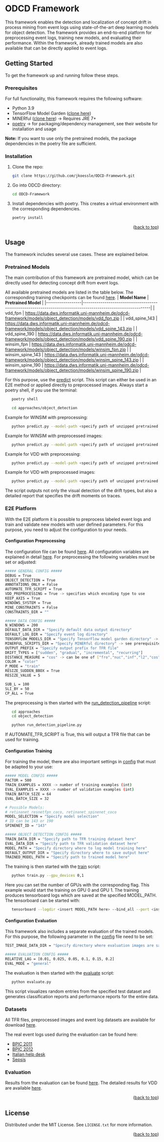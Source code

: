 <a name="readme-top"></a>

# ODCD Framework
This framework enables the detection and localization of concept drift in process mining from event logs using state-of-the-art deep learning models for object detection. The framework provides an end-to-end platform for preprocessing event logs, training new models, and evaluating their performance. Within the framework, already trained models are also available that can be directly applied to event logs. 

<!-- GETTING STARTED -->
## Getting Started

To get the framework up and running follow these steps.

### Prerequisites

For full functionality, this framework requires the following software:
* Python 3.9
* TensorFlow Model Garden ([clone here](https://github.com/tensorflow/models))
* MINERful ([clone here](https://github.com/cdc08x/MINERful)) -> Requires JRE 7+
* [poetry](https://python-poetry.org/) -> for packaging/dependency management, see their website for installation and usage

<b>Note:</b> If you want to use only the pretrained models, the package dependencies in the poetry file are sufficient.

### Installation

1. Clone the repo:
   ```sh
   git clone https://github.com/jkoessle/ODCD-Framework.git
   ```
2. Go into ODCD directory:
   ```sh
   cd ODCD-Framework
   ```
3. Install dependencies with poetry. This creates a virtual environment with the corresponding dependencies.
   ```sh
   poetry install
   ```

<p align="right">(<a href="#readme-top">back to top</a>)</p>

<!-- USAGE EXAMPLES -->
## Usage
The framework includes several use cases. These are explained below. 

### Pretrained Models
The main contribution of this framework are pretrained model, which can be directly used for detecting concept drift from event logs. 

All available pretrained models are listed in the table below. The corresponding training checkpoints can be found [here](https://data.dws.informatik.uni-mannheim.de/odcd-framework/models/object_detection/model_checkpoints/).
| **Model Name**   | **Pretrained Model**                                                                                           |
|------------------|----------------------------------------------------------------------------------------------------------------|
| vdd_fpn          | https://data.dws.informatik.uni-mannheim.de/odcd-framework/models/object_detection/models/vdd_fpn.zip          |
| vdd_spine_143    | https://data.dws.informatik.uni-mannheim.de/odcd-framework/models/object_detection/models/vdd_spine_143.zip    |
| vdd_spine_190    | https://data.dws.informatik.uni-mannheim.de/odcd-framework/models/object_detection/models/vdd_spine_190.zip    |
| winsim_fpn       | https://data.dws.informatik.uni-mannheim.de/odcd-framework/models/object_detection/models/winsim_fpn.zip       |
| winsim_spine_143 | https://data.dws.informatik.uni-mannheim.de/odcd-framework/models/object_detection/models/winsim_spine_143.zip |
| winsim_spine_190 | https://data.dws.informatik.uni-mannheim.de/odcd-framework/models/object_detection/models/winsim_spine_190.zip |


For this purpose, use the [predict](approaches/object_detection/predict.py) script. This script can either be used in an E2E method or applied directly to preprocessed images.
Always start a poetry shell, if you use the terminal:
```sh
   poetry shell
```
```sh
   cd approaches/object_detection
```
Example for WINSIM with preprocessing:
```sh
   python predict.py --model-path <specify path of unzipped pretrained model> --log-dir <specify directory where event logs are stored> --encoding winsim --n-windows 200 --output-dir <specify output directory>
```
Example for WINSIM with preprocessed images:
```sh
   python predict.py --model-path <specify path of unzipped pretrained model> --image-dir <specify directory where preprocessed images are stored> --encoding winsim --n-windows 200 --output-dir <specify output directory>
```
Example for VDD with preprocessing:
```sh
   python predict.py --model-path <specify path of unzipped pretrained model> --log-dir <specify directory where event logs are stored> --encoding vdd --cp-all --output-dir <specify output directory>
```
Example for VDD with preprocessed images:
```sh
   python predict.py --model-path <specify path of unzipped pretrained model> --image-dir <specify directory where preprocessed images are stored> --encoding vdd --cp-all --output-dir <specify output directory>
```

The script outputs not only the visual detection of the drift types, but also a detailed report that specifies the drift moments on traces.
### E2E Platform
With the E2E platform it is possible to preprocess labeled event logs and train and validate new models with user defined parameters. For this purpose, you need to adjust the configuration to your needs.
#### Configuration Preprocessing
The configuration file can be found [here](approaches/object_detection/utils/config.py). All configuration variables are explained in detail [here](https://github.com/jkoessle/ODCD-Framework/wiki/Configuration-Variables). For preprocessing the following variables must be set or adjusted:
```sh
##### GENERAL CONFIG #####
DEBUG = True
OBJECT_DETECTION = True
ANNOTATIONS_ONLY = False
AUTOMATE_TFR_SCRIPT = True
VDD_PREPROCESSING = True -> specifies which encoding type to use
KEEP_AXIS = True
WINDOWS_SYSTEM = True
MINE_CONSTRAINTS = False
CONSTRAINTS_DIR = ""

##### DATA CONFIG #####
N_WINDOWS = 200
DEFAULT_DATA_DIR = "Specify default data output directory"
DEFAULT_LOG_DIR = "Specify event log directory"
TENSORFLOW_MODELS_DIR = "Specify TensorFlow model garden directory" -> see    prerequisites
MINERFUL_SCRIPTS_DIR = "Specify MINERful directory" -> see prerequisites
OUTPUT_PREFIX = "Specify output prefix for TFR file"
DRIFT_TYPES = ["sudden", "gradual", "incremental", "recurring"]
DISTANCE_MEASURE = "cos" -> can be one of ["fro","nuc","inf","l2","cos","earth"]
COLOR = "color"
P_MODE = "train"
RESIZE_SUDDEN_BBOX = True
RESIZE_VALUE = 5

SUB_L = 100
SLI_BY = 50
CP_ALL = True
```

The preprocessing is then started with the [run_detection_pipeline](approaches/object_detection/run_detection_pipeline.py) script:
```sh
   cd approaches
   cd object_detection
```
```sh
   python run_detection_pipeline.py
```
If AUTOMATE_TFR_SCRIPT is True, this will output a TFR file that can be used for training.
#### Configuration Training
For training the model, there are also important settings in [config](approaches/object_detection/utils/config.py) that must be adapted to your use:
```sh
##### MODEL CONFIG #####
FACTOR = 500
TRAIN_EXAMPLES = XXXX -> number of training examples (int)
EVAL_EXAMPLES = XXXX -> number of validation examples (int)
TRAIN_BATCH_SIZE = 64
EVAL_BATCH_SIZE = 32

# Possible Models:
# retinanet_resnetfpn_coco, retinanet_spinenet_coco
MODEL_SELECTION = "Specify model selection"
# ID can be 143 or 190
SPINENET_ID = "143"

##### OBJECT DETECTION CONFIG #####
TRAIN_DATA_DIR = "Specify path to TFR training dataset here"
EVAL_DATA_DIR = "Specify path to TFR validation dataset here"
MODEL_PATH = "Specify directory where to log model training here"
DEFAULT_OUTPUT_DIR = "Specify directory where to save output here"
TRAINED_MODEL_PATH = "Specify path to trained model here"
```
The training is then started with the [train](approaches/object_detection/train.py) script:
```sh
   python train.py --gpu_devices 0,1
```
Here you can set the number of GPUs with the corresponding flag. This example would start the training on GPU 0 and GPU 1. The training produces tensorboard logs which are saved at the specified MODEL_PATH. The tensorboard can be started with:
```sh
   tensorboard --logdir <insert MODEL_PATH here> --bind_all --port <insert your port here> 
```

#### Configuration Evaluation
This framework also includes a separate evaluation of the trained models. For this purpose, the following parameter in the [config](approaches/object_detection/utils/config.py) file need to be set:
```sh
TEST_IMAGE_DATA_DIR = "Specify directory where evaluation images are saved here"

##### EVALUATION CONFIG #####
RELATIVE_LAG = [0.01, 0.025, 0.05, 0.1, 0.15, 0.2]
EVAL_MODE = "general"
```
The evaluation is then started with the [evaluate](approaches/object_detection/evaluate.py) script:
```sh
   python evaluate.py
```
This script visualizes random entries from the specified test dataset and generates classification reports and performance reports for the entire data.

### Datasets
All TFR files, preprocessed images and event log datasets are available for download [here](https://data.dws.informatik.uni-mannheim.de/odcd-framework/data/).

The real event logs used during the evaluation can be found here:
- [BPIC 2011](https://doi.org/10.4121/uuid:d9769f3d-0ab0-4fb8-803b-0d1120ffcf54)
- [BPIC 2012](https://doi.org/10.4121/uuid:3926db30-f712-4394-aebc-75976070e91f)
- [Italian help desk](https://doi.org/10.4121/uuid:0c60edf1-6f83-4e75-9367-4c63b3e9d5bb)
- [Sepsis](https://doi.org/10.4121/uuid:915d2bfb-7e84-49ad-a286-dc35f063a460)


### Evaluation
Results from the evaluation can be found [here](evaluation_results/). The detailed results for VDD are available [here](https://data.dws.informatik.uni-mannheim.de/odcd-framework/evaluation_results/).

<p align="right">(<a href="#readme-top">back to top</a>)</p>

<!-- LICENSE -->
## License

Distributed under the MIT License. See `LICENSE.txt` for more information.

<p align="right">(<a href="#readme-top">back to top</a>)</p>
